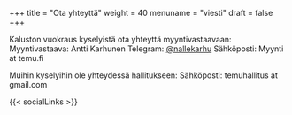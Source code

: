 +++
title = "Ota yhteyttä"
weight = 40
menuname = "viesti"
draft = false
+++

Kaluston vuokraus kyselyistä ota yhteyttä myyntivastaavaan:
Myyntivastaava: Antti Karhunen
Telegram: [@nallekarhu](https://t.me/nallekarhu)
Sähköposti: Myynti at temu.fi

Muihin kyselyihin ole yhteydessä hallitukseen:
Sähköposti: temuhallitus at gmail.com

{{< socialLinks >}}
